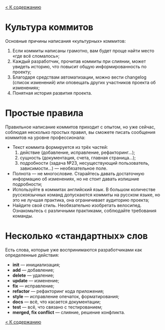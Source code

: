 [< К содержанию](readme.md#содержание)

# Культура коммитов
Основные причины написания «культурных» коммитов:

1. Если коммиты написаны грамотно, вам будет проще найти место «где всё сломалось»;
2. Каждый разработчик, прочитав коммиты при слиянии, может увидеть историю, что повысит общую информированность по проекту;
3. Благодаря средствам автоматизации, можно вести changelog (список изменений) или оповещать других участников проекта об изменениях;
4. Понятная история развития проекта.

# Простые правила
Правильное написание коммитов приходит с опытом, но уже сейчас, соблюдая несколько простых правил, вы сможете писать сообщения коммитов на уровне профессионала:

* Текст коммита формируется из трёх частей:
    1. действие (добавление, исправление, рефакторинг…);
    2. сущность (документация, счета, главная страница…);
    3. подробности (задача №23, несуществующий пользователь, зависимости…) — необязательное поле.
* Полнота — не многословие. Старайтесь давать достаточную информацию об изменениях, но не стоит давать излишние подробности;
* Используйте в коммитах английский язык. В большом количестве русскоязычных команд допускаются коммиты на русском языке, но это не лучшая практика, она ограничивает аудиторию проекта;
* Найдите свой стиль. Необязательно изобретать велосипед. Ознакомьтесь с различными практиками, соблюдайте требования команды.

# Несколько «стандартных» слов
Есть слова, которые уже воспринимаются разработчиками как определенные действия:
* **init** — инициализация;
* **add** — добавление;
* **delete** — удаление;
* **update** — изменение;
* **fix** — исправление;
* **refactor** — рефакторинг кода приложения;
* **style** — исправление опечаток, форматирования;
* **docs** — всё, что касается документации;
* **test** — всё, что связано с тестированием;
* **merged, fix conflict** — слияние, решение конфликта.

[< К содержанию](readme.md#содержание)